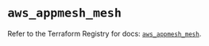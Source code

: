 # `aws_appmesh_mesh`

Refer to the Terraform Registry for docs: [`aws_appmesh_mesh`](https://registry.terraform.io/providers/hashicorp/aws/6.11.0/docs/resources/appmesh_mesh).
